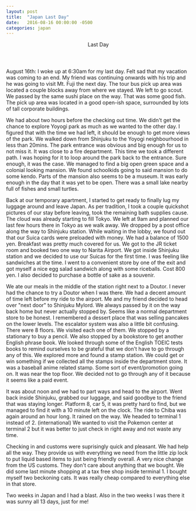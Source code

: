 ```yaml
---
layout: post
title:  "Japan Last Day"
date:   2016-08-16 00:00:00 -0500
categories: japan
---
```

<header>
	Last Day
</header>
August 16th:
I woke up at 6:30am for my last day. Felt sad that my vacation was coming to an end. My friend was continuing onwards with his trip and he was going to visit Mt. Fuji the next day. The tour bus pick up area was located a couple blocks away from where we stayed. We left to go scout. We passed by the same sushi place on the way. That was some good fish. The pick up area was located in a good open-ish space, surrounded by lots of tall corporate buildings.

We had about two hours before the checking out time. We didn't get the chance to explore Yoyogi park as much as we wanted to the other day. I figured that with the time we had left, it should be enough to get more views of the park. We walked down from Shinjuku to the Yoyogi neighbourhood in less than 20mins. The park entrance was obvious and big enough for us to not miss it. It was close to a fire department. This time we took a different path. I was hoping for it to loop around the park back to the entrance. Sure enough, it was the case. We managed to find a big open green space and a colonial looking mansion. We found schoolkids going to said mansion to do some kendo. Parts of the mansion also seems to be a museum. It was early enough in the day that it was yet to be open. There was a small lake nearby full of fishes and small turtles. 

Back at our temporary apartment, I started to get ready to finally lug my luggage around and leave Japan. As per tradition, I took a couple quickshot pictures of our stay before leaving, took the remaining bath supplies cause. The cloud was already starting to fill Tokyo. We left at 9am and planned our last few hours there in Tokyo as we walk away. We dropped by a post office along the way to Shinjuku station. While waiting in the lobby, we found out that our Suica cards were preloaded with money. We had a balance of 1500 yen. Breakfast was pretty much covered for us. We got to the JR ticket room and booked two one way to Narita Airport. We got inside Shinjuku station and we decided to use our Suicas for the first time. I was feeling like sandwiches at the time. I went to a convenient store by one of the exit and  got myself a nice egg salad sandwich along with some riceballs. Cost 800 yen. I also decided to purchase a bottle of sake as a souvenir. 

We ate our meals in the middle of the station right next to a Doutor. I never had the chance to try a Doutor when I was there. We had a decent amount of time left before my ride to the airport. Me and my friend decided to head over "next door" to Shinjuku Mylord. We always passed by it on the way back home but never actually stopped by. Seems like a normal department store to be honest. I remembered a dessert place that was selling pancakes on the lower levels. The escalator system was also a little bit confusing. There were 8 floors. We visited each one of them. We stopped by a stationary to buy a pencil. We also stopped by a bookstore to get another English phrase book. We looked through some of the English TOEIC tests books to remind ourselves to be grateful that we don't have to go through any of this. We explored more and found a stamp station. We could get or win something if we collected all the stamps inside the department store. It was a baseball anime related stamp. Some sort of event/promotion going on. It was near the top floor. We decided not to go through any of it because it seems like a paid event.

It was about noon and we had to part ways and head to the airport. Went back inside Shinjuku, grabbed our luggage, and said goodbye to the friend that was staying longer. Platform 8, car 5, it was pretty hard to find, but we managed to find it with a 10 minute left on the clock. The ride to Chiba was again around an hour long. It rained on the way. We headed to terminal 1 instead of 2. (international) We wanted to visit the Pokemon center at terminal 2 but it was better to just check in right away and not waste any time. 

Checking in and customs were suprisingly quick and pleasant. We had help all the way. They provide us with everything we need from the little zip lock to put liquid based items to just being friendly overall. A very nice change from the US customs. They don't care about anything that we bought. We did some last minute shopping at a tax free shop inside terminal 1. I bought myself two beckoning cats. It was really cheap compared to everything else in that store. 

Two weeks in Japan and I had a blast. Also in the two weeks I was there it was sunny all 13 days, just for me!